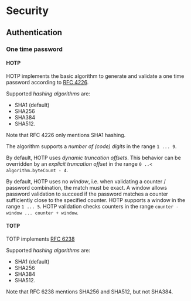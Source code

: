 # Security

## Authentication

### One time password

#### HOTP

HOTP implements the basic algorithm to generate and validate a one time password according to [RFC 4226](https://tools.ietf.org/html/rfc4226).

Supported *hashing algorithms* are:
* SHA1 (default)
* SHA256
* SHA384 
* SHA512.

Note that RFC 4226 only mentions SHA1 hashing.

The algorithm supports a *number of (code) digits* in the range `1 ... 9`.

By default, HOTP uses *dynamic truncation offsets*. This behavior can be overridden by an *explicit truncation offset* in the range `0 ..< algorithm.byteCount - 4`.

By default, HOTP uses no *window*, i.e. when validating a counter / password combination, the match must be exact. A window allows password validation to succeed if the password matches a counter sufficiently close to the specified counter. HOTP supports a window in the range `1 ... 5`. HOTP validation checks counters in the range `counter - window ... counter + window`.

#### TOTP

TOTP implements [RFC 6238](https://tools.ietf.org/html/rfc6238) 

Supported *hashing algorithms* are:
* SHA1 (default)
* SHA256
* SHA384 
* SHA512.

Note that RFC 6238 mentions SHA256 and SHA512, but not SHA384.
